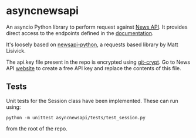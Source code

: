 # asyncnewsapi

An asyncio Python library to perform request against [News API](https://newsapi.org). It provides direct access to the endpoints defined in the [documentation](https://newsapi.org/docs/endpoints).

It's loosely based on [newsapi-python](https://github.com/mattlisiv/newsapi-python), a requests based library by Matt Lisivick.

The api.key file present in the repo is encrypted using [git-crypt](https://github.com/AGWA/git-crypt). Go to News API [website](https://newsapi.org) to create a free API key and replace the contents of this file.


## Tests

Unit tests for the Session class have been implemented. These can run using:
```
python -m unittest asyncnewsapi/tests/test_session.py 
```
from the root of the repo.